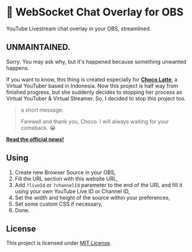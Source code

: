 # 💬 WebSocket Chat Overlay for OBS

YouTube Livestream chat overlay in your OBS, streamlined.

## UNMAINTAINED.

Sorry. You may ask why, but it's happened because something unwanted happens.

If you want to know, this thing is created especially for [**Choco Latte**](https://youtube.com/@ChocoLatteCh), a Virtual YouTuber based in Indonesia. Now this project is half way from finished progress, but she suddenly decides to stopping her process as Virtual YouTuber & Virtual Streamer. So, I decided to stop this project too.

> a short message:
> 
> Farewell and thank you, Choco. I will always waiting for your comeback. :sob:

[**Read the official news!**](https://www.facebook.com/catchocolattech/posts/pfbid0TRbgyUkEHkuB2YhFHhrWyNkXbG8mYM3KR2uLfDySF24mN859QPt6inqynoWf4AJ5l)

## Using

1. Create new Browser Source in your OBS,
2. Fill the URL section with this website URL,
3. Add `?liveId` or `?channelId` parameter to the end of the URL and fill it using your own YouTube Live ID or Channel ID,
4. Set the width and height of the source within your preferences,
5. Set some custom CSS if necessary,
6. Done.

## License

This project is licensed under [MIT License](./LICENSE).
